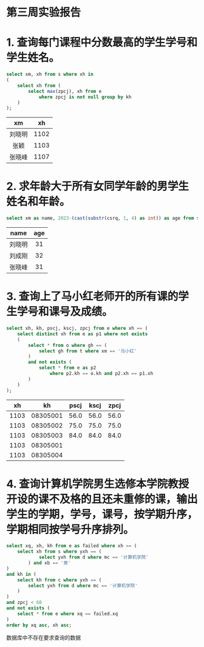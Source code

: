 # 第三周实验报告

# 1. 查询每门课程中分数最高的学生学号和学生姓名。

```sql
select xm, xh from s where xh in 
(
    select xh from (
        select max(zpcj), xh from e
            where zpcj is not null group by kh
    )
);
```

| xm  |  xh  |
| :-: | :-: |
| 刘晓明 | 1102 |
| 张颖  | 1103 |
| 张晓峰 | 1107 |

# 2. 求年龄大于所有女同学年龄的男学生姓名和年龄。

```sql
select xm as name, 2023-(cast(substr(csrq, 1, 4) as int)) as age from s where cast(substr(csrq, 1, 4) as int) < (select cast(substr(csrq, 1, 4) as int) as year from s where xb == '女');
```

| name | age |
| :-: | :-: |
| 刘晓明  | 31  |
| 刘成刚  | 32  |
| 张晓峰  | 31  |

# 3. 查询上了马小红老师开的所有课的学生学号和课号及成绩。

```sql
select xh, kh, pscj, kscj, zpcj from e where xh == (
    select distinct xh from e as p1 where not exists
    (
        select * from o where gh == (
            select gh from t where xm == '马小红'
        )
        and not exists (
            select * from e as p2 
                where p2.kh == o.kh and p2.xh == p1.xh
        )
    )
);
```

|  xh  |    kh    | pscj | kscj | zpcj |
| :-: | :-: | :-: | :-: | :-: |
| 1103 | 08305001 | 56.0 | 56.0 | 56.0 |
| 1103 | 08305002 | 75.0 | 75.0 | 75.0 |
| 1103 | 08305003 | 84.0 | 84.0 | 84.0 |
| 1103 | 08305001 |      |      |      |
| 1103 | 08305004 |      |      |      |

# 4. 查询计算机学院男生选修本学院教授开设的课不及格的且还未重修的课，输出学生的学期，学号，课号，按学期升序，学期相同按学号升序排列。

```sql
select xq, xh, kh from e as failed where xh == (
    select xh from s where yxh == (
            select yxh from d where mc == '计算机学院'
        ) and xb == '男'
) 
and kh in (
    select kh from c where yxh == (
        select yxh from d where mc == '计算机学院'
    )
)
and zpcj < 60 
and not exists (
    select * from e where xq == failed.xq
)
order by xq asc, xh asc;
```

数据库中不存在要求查询的数据
